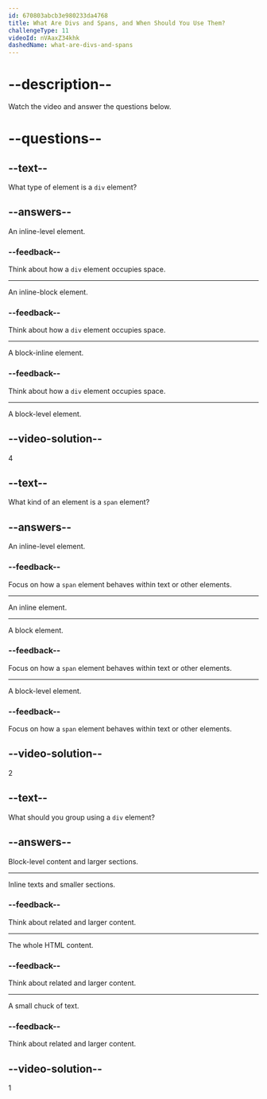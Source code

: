 ```yaml
---
id: 670803abcb3e980233da4768
title: What Are Divs and Spans, and When Should You Use Them?
challengeType: 11
videoId: nVAaxZ34khk
dashedName: what-are-divs-and-spans
---
```


# --description--

Watch the video and answer the questions below.

# --questions--

## --text--

What type of element is a `div` element?

## --answers--

An inline-level element.

### --feedback--

Think about how a `div` element occupies space.

---

An inline-block element.

### --feedback--

Think about how a `div` element occupies space.

---

A block-inline element.

### --feedback--

Think about how a `div` element occupies space.

---

A block-level element.

## --video-solution--

4

## --text--

What kind of an element is a `span` element?

## --answers--

An inline-level element.

### --feedback--

Focus on how a `span` element behaves within text or other elements.

---

An inline element.

---

A block element.

### --feedback--

Focus on how a `span` element behaves within text or other elements.

---

A block-level element.

### --feedback--

Focus on how a `span` element behaves within text or other elements.

## --video-solution--

2

## --text--

What should you group using a `div` element?

## --answers--

Block-level content and larger sections.

---

Inline texts and smaller sections.

### --feedback--

Think about related and larger content.

---

The whole HTML content.

### --feedback--

Think about related and larger content.

---

A small chuck of text.

### --feedback--

Think about related and larger content.

## --video-solution--

1
